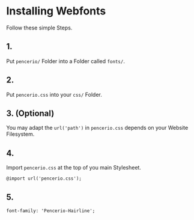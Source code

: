 # Installing Webfonts
Follow these simple Steps.

## 1.
Put `pencerio/` Folder into a Folder called `fonts/`.

## 2.
Put `pencerio.css` into your `css/` Folder.

## 3. (Optional)
You may adapt the `url('path')` in `pencerio.css` depends on your Website Filesystem.

## 4.
Import `pencerio.css` at the top of you main Stylesheet.

```
@import url('pencerio.css');
```

## 5.


```
font-family: 'Pencerio-Hairline';
```


